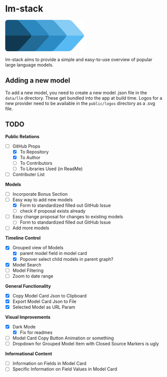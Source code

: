 # lm-stack  

![lm-stack](/public/icon.svg)

lm-stack aims to provide a simple and easy-to-use overview of popular large language models.

## Adding a new model

To add a new model, you need to create a new model .json file in the `data/llm` directory. These get bundled into the app at build time. Logos for a new provider need to be available in the `public/logos` directory as a .svg file.

## TODO

**Public Relations**
- [ ] GitHub Props
  - [x] To Repository
  - [x] To Author
  - [ ] To Contributors
  - [ ] To Libraries Used (in ReadMe)
- [ ] Contributer List

**Models**
- [ ] Incorporate Bonus Section
- [ ] Easy way to add new models
  - [x] Form to standardized filled out GitHub Issue
  - [ ] check if proposal exists already
- [ ] Easy change proposal for changes to existing models
  - [ ] Form to standardized filled out GitHub Issue
- [ ] Add more models

**Timeline Control**
- [x] Grouped view of Models
  - [x] parent model field in model card
  - [x] Popover select child models in parent graph?
- [x] Model Search
- [ ] Model Filtering
- [ ] Zoom to date range

**General Functionality**
- [x] Copy Model Card Json to Clipboard
- [x] Export Model Card Json to File
- [x] Selected Model as URL Param

**Visual Improvements**
- [x] Dark Mode
  - [x] Fix for readmes
- [ ] Model Card Copy Button Animation or something
- [ ] Dropdown for Grouped Model Item with Closed Source Markers is ugly

**Informational Content**
- [ ] Information on Fields in Model Card
- [ ] Specific Information on Field Values in Model Card